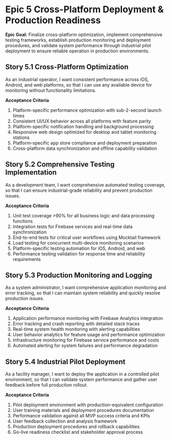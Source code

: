 # Epic 5 Cross-Platform Deployment & Production Readiness

**Epic Goal:** Finalize cross-platform optimization, implement comprehensive testing frameworks, establish production monitoring and deployment procedures, and validate system performance through industrial pilot deployment to ensure reliable operation in production environments.

## Story 5.1 Cross-Platform Optimization

As an industrial operator,
I want consistent performance across iOS, Android, and web platforms,
so that I can use any available device for monitoring without functionality limitations.

**Acceptance Criteria**

1. Platform-specific performance optimization with sub-2-second launch times
2. Consistent UI/UX behavior across all platforms with feature parity
3. Platform-specific notification handling and background processing
4. Responsive web design optimized for desktop and tablet monitoring stations
5. Platform-specific app store compliance and deployment preparation
6. Cross-platform data synchronization and offline capability validation

## Story 5.2 Comprehensive Testing Implementation

As a development team,
I want comprehensive automated testing coverage,
so that I can ensure industrial-grade reliability and prevent production issues.

**Acceptance Criteria**

1. Unit test coverage >90% for all business logic and data processing functions
2. Integration tests for Firebase services and real-time data synchronization
3. End-to-end tests for critical user workflows using Mocktail framework
4. Load testing for concurrent multi-device monitoring scenarios
5. Platform-specific testing automation for iOS, Android, and web
6. Performance testing validation for response time and reliability requirements

## Story 5.3 Production Monitoring and Logging

As a system administrator,
I want comprehensive application monitoring and error tracking,
so that I can maintain system reliability and quickly resolve production issues.

**Acceptance Criteria**

1. Application performance monitoring with Firebase Analytics integration
2. Error tracking and crash reporting with detailed stack traces
3. Real-time system health monitoring with alerting capabilities
4. User behavior analytics for feature usage and performance optimization
5. Infrastructure monitoring for Firebase service performance and costs
6. Automated alerting for system failures and performance degradation

## Story 5.4 Industrial Pilot Deployment

As a facility manager,
I want to deploy the application in a controlled pilot environment,
so that I can validate system performance and gather user feedback before full production rollout.

**Acceptance Criteria**

1. Pilot deployment environment with production-equivalent configuration
2. User training materials and deployment procedures documentation
3. Performance validation against all MVP success criteria and KPIs
4. User feedback collection and analysis framework
5. Production deployment procedures and rollback capabilities
6. Go-live readiness checklist and stakeholder approval process
